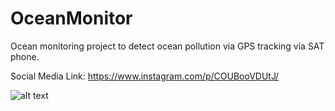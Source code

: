 # OceanMonitor
Ocean monitoring project to detect ocean pollution via GPS tracking via SAT phone.

Social Media Link: https://www.instagram.com/p/COUBooVDUtJ/

![alt text](https://github.com/ArdenDiak/OceanMonitor/blob/main/image.jpg?raw=true)
